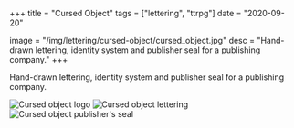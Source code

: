 +++
title = "Cursed Object"
tags = ["lettering", "ttrpg"]
date = "2020-09-20"

image = "/img/lettering/cursed-object/cursed_object.jpg"
desc = "Hand-drawn lettering, identity system and publisher seal for a publishing company."
+++

Hand-drawn lettering, identity system and publisher seal for a publishing company.

![Cursed object logo](/img/lettering/cursed-object/cursed_object.jpg "Cursed object logo and sigil")
![Cursed object lettering](/img/lettering/cursed-object/cursed_object_2.jpg "Cursed object lettering")
![Cursed object publisher's seal](/img/lettering/cursed-object/cursed_object_3.jpg "Cursed object publisher's seal")
